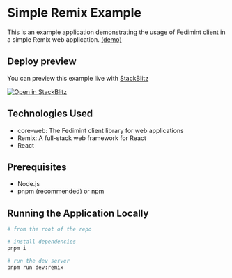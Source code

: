 # Simple Remix Example

This is an example application demonstrating the usage of Fedimint client in a simple Remix web application. [(demo)](https://fedimint.github.io/fedimint-web-sdk/)

## Deploy preview

You can preview this example live with [StackBlitz](https://stackblitz.com/github/fedimint/fedimint-web-sdk/tree/main/examples/remix)

[![Open in StackBlitz](https://developer.stackblitz.com/img/open_in_stackblitz.svg)](https://stackblitz.com/github/fedimint/fedimint-web-sdk/tree/main/examples/remix)

## Technologies Used

- core-web: The Fedimint client library for web applications
- Remix: A full-stack web framework for React
- React

## Prerequisites

- Node.js
- pnpm (recommended) or npm

## Running the Application Locally

```bash
# from the root of the repo

# install dependencies
pnpm i

# run the dev server
pnpm run dev:remix
```
